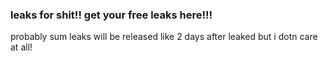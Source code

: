 ### leaks for shit!! get your free leaks here!!!
probably sum leaks will be released like 2 days after leaked but i dotn care at all!